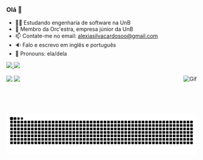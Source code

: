 ### Olá 👋

- 👩‍🎓 Estudando engenharia de software na UnB
- 👔 Membro da Orc'estra, empresa júnior da UnB
- 📫 Contate-me no email: alexiasilvacardosoo@gmail.com 
- 🔉 Falo e escrevo em inglês e português
- 👡 Pronouns: ela/dela

 <div>
  <a href="https://github.com/alexianaa/alexianaa">
  <img height="180em" src="https://github-readme-stats.vercel.app/api?username=alexianaa&show_icons=true&theme=jolly&include_all_commits=true&count_private=true"/>
  <img height="180em" src="https://github-readme-stats.vercel.app/api/top-langs/?username=alexianaa&layout=compact&langs_count=7&theme=jolly"/>
</div>

 <div style="display: inline_block"><br>
  <img height="100em" align="right" alt="Gif" src="https://media2.giphy.com/media/qQRfz2VfUbDeebczif/giphy.gif?cid=ecf05e47zsfeaxfkis8vrqqcxtc3charyn1feon96dhd7sqa&rid=giphy.gif&ct=g">
</div>
 
 <div> 
  <a href="https://www.instagram.com/alexiansc_/?hl=pt-br" target="_blank"><img src="https://img.shields.io/badge/-Instagram-%23E4405F?style=for-the-badge&logo=instagram&logoColor=white" target="_blank"></a>
  <a href="https://www.linkedin.com/in/alexia-naara-bb42271aa/" target="_blank"><img src="https://img.shields.io/badge/-LinkedIn-%230077B5?style=for-the-badge&logo=linkedin&logoColor=white" target="_blank"></a>
  
   ![Snake animation](https://github.com/alexianaa/alexianaa/blob/output/github-contribution-grid-snake.svg)

</div>
 
